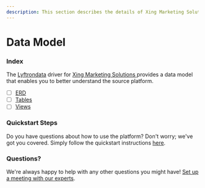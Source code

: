```yaml
---
description: This section describes the details of Xing Marketing Solutions ERD, Tables, and Views.
---
```


# Data Model

### Index

The  [Lyftrondata](https://www.lyftrondata.com/) driver for [Xing Marketing Solutions](https://www.lyftrondata.com/integration/xing-marketing-solutions/)[ ](https://www.lyftrondata.com/integration/xing-marketing-solutions/)provides a data model that enables you to better understand the source platform.

* [ ] [ERD](../../../marketing-analytics/xing-marketing-solutions/data-model/erd.md)
* [ ] [Tables](../../../marketing-analytics/xing-marketing-solutions/data-model/tables.md)
* [ ] [Views](../../../marketing-analytics/xing-marketing-solutions/data-model/views.md)

### Quickstart Steps

Do you have questions about how to use the platform? Don't worry; we've got you covered. Simply follow the quickstart instructions [here](../../../../quickstart-steps.md).

### Questions? <a href="#questions" id="questions"></a>

We're always happy to help with any other questions you might have! [Set up a meeting with our experts](https://www.lyftrondata.com/book-a-meeting/).

